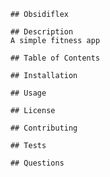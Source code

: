 
        ## Obsidiflex
        
        ## Description
        A simple fitness app

        ## Table of Contents

        ## Installation

        ## Usage

        ## License

        ## Contributing

        ## Tests

        ## Questions
    